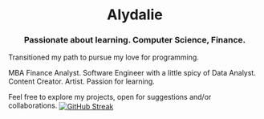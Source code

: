 <h1 align="center"> Alydalie</h1>
<h3 align="center">Passionate about learning. Computer Science, Finance.</h3>
<h7 align="left"> Transitioned my path to pursue my love for programming.

MBA Finance Analyst. Software Engineer with a little spicy of Data Analyst. Content Creator. Artist. Passion for learning.

Feel free to explore my projects, open for suggestions and/or collaborations.</h7>
<a href="" target="blank"><img align="center" src="https://streak-stats.demolab.com?user=Alydalie&theme=holi-theme&hide_border=true&mode=weekly&card_width=494&type=png&hide_current_streak=true" alt="GitHub Streak" /></a>
